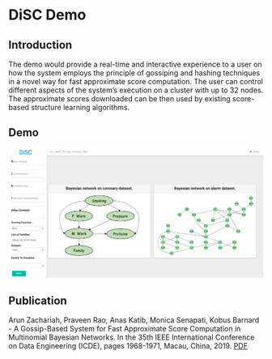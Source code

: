 # DiSC Demo

## Introduction

The demo would provide a real-time and interactive experience to a user on how the system employs the principle of gossiping and hashing techniques in a novel way for fast approximate score computation. The user can control different aspects of the system’s execution on a cluster with up to 32 nodes. The approximate scores downloaded can be then used by existing score-based structure learning algorithms.

## Demo

[![Demo](DiSC_Home.png)](https://youtu.be/bql8AYt7KnQ "Demo")

## Publication
Arun Zachariah, Praveen Rao, Anas Katib, Monica Senapati, Kobus Barnard - A Gossip-Based System for Fast Approximate Score Computation in Multinomial Bayesian Networks. In the 35th IEEE International Conference on Data Engineering (ICDE), pages 1968-1971, Macau, China, 2019. [PDF](https://conferences.computer.org/icde/2019/pdfs/ICDE2019-21DqmQqM7YlfcW2ZceNbB3/4ZwlLuw855xdSCqAOdgjvU/4uoTWWH9aUYU7HTj38KqyJ.pdf)
